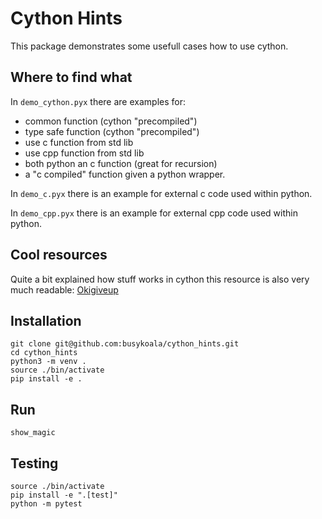 # Cython Hints

This package demonstrates some usefull cases how to use cython.

## Where to find what

In `demo_cython.pyx` there are examples for:

- common function (cython "precompiled")
- type safe function (cython "precompiled")
- use c function from std lib
- use cpp function from std lib
- both python an c function (great for recursion)
- a "c compiled" function given a python wrapper.

In `demo_c.pyx` there is an example for external c code used
within python.

In `demo_cpp.pyx` there is an example for external cpp code
used within python. 

## Cool resources

Quite a bit explained how stuff works in cython this resource is also
very much readable: [Okigiveup](http://okigiveup.net/an-introduction-to-cython/)

## Installation

```
git clone git@github.com:busykoala/cython_hints.git
cd cython_hints
python3 -m venv .
source ./bin/activate
pip install -e .
```

## Run

```
show_magic
```

## Testing

```
source ./bin/activate
pip install -e ".[test]"
python -m pytest
```
